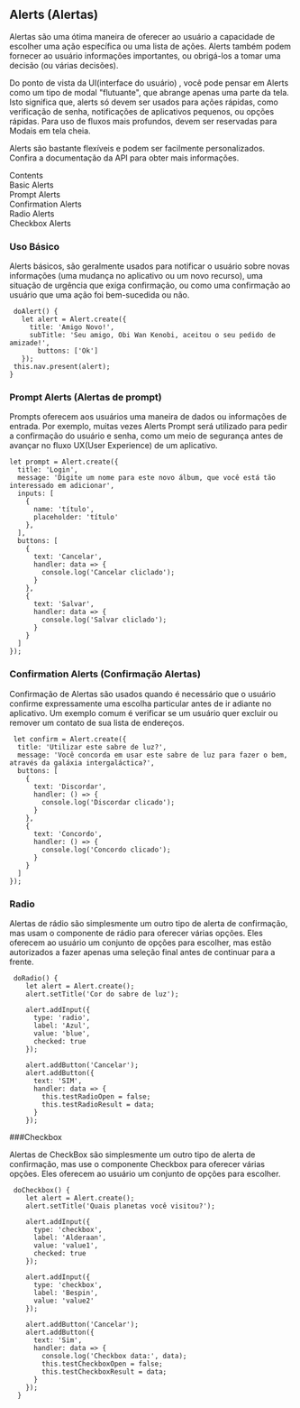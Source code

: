 Alerts (Alertas)
-----------

Alertas são uma ótima maneira de oferecer ao usuário a capacidade de escolher uma ação específica ou uma lista de ações. Alerts também podem fornecer ao usuário informações importantes, ou obrigá-los a tomar uma decisão (ou várias decisões).
	   
Do ponto de vista da UI(interface do usuário) , você pode pensar em Alerts como um tipo de modal "flutuante", que abrange apenas uma parte da tela.
Isto significa que, alerts só devem ser usados para ações rápidas, como verificação de senha, notificações de aplicativos pequenos, ou opções rápidas. Para uso de fluxos mais profundos, devem ser reservadas para Modais em tela cheia.
 	   
Alerts são bastante flexíveis e podem ser facilmente personalizados. Confira a documentação da API para obter mais informações.

Contents    
Basic Alerts    
Prompt Alerts    
Confirmation Alerts    
Radio Alerts    
Checkbox Alerts    


### Uso Básico

Alerts básicos, são geralmente usados ​​para notificar o usuário sobre novas informações (uma mudança no aplicativo ou um novo recurso), uma situação de urgência que exiga confirmação, ou como uma confirmação ao usuário que uma ação foi bem-sucedida ou não.

     doAlert() {
       let alert = Alert.create({
         title: 'Amigo Novo!',
         subTitle: 'Seu amigo, Obi Wan Kenobi, aceitou o seu pedido de amizade!',
      	   buttons: ['Ok']
       });
     this.nav.present(alert);
    }

    
### Prompt Alerts (Alertas de prompt)


Prompts oferecem aos usuários uma maneira de dados ou informações de entrada. Por exemplo, muitas vezes Alerts Prompt será utilizado para pedir a confirmação do usuário e senha, como um meio de segurança antes de avançar no fluxo UX(User Experience) de um aplicativo.

	let prompt = Alert.create({
      title: 'Login',
      message: 'Digite um nome para este novo álbum, que você está tão interessado em adicionar',
      inputs: [
        {
          name: 'título',
          placeholder: 'título'
        },
      ],
      buttons: [
        {
          text: 'Cancelar',
          handler: data => {
            console.log('Cancelar cliclado');
          }
        },
        {
          text: 'Salvar',
          handler: data => {
            console.log('Salvar cliclado');
          }
        }
      ]
    });

### Confirmation Alerts (Confirmação Alertas) 

Confirmação de Alertas são usados ​​quando é necessário que o usuário confirme expressamente uma escolha particular antes de ir adiante no aplicativo. Um exemplo comum é verificar se um usuário quer excluir ou remover um contato de sua lista de endereços.

	 let confirm = Alert.create({
      title: 'Utilizar este sabre de luz?',
      message: 'Você concorda em usar este sabre de luz para fazer o bem, através da galáxia intergaláctica?',
      buttons: [
        {
          text: 'Discordar',
          handler: () => {
            console.log('Discordar clicado');
          }
        },
        {
          text: 'Concordo',
          handler: () => {
            console.log('Concordo clicado');
          }
        }
      ]
    });

### Radio

Alertas de rádio são simplesmente um outro tipo de alerta de confirmação, mas usam o componente de rádio para oferecer várias opções. Eles oferecem ao usuário um conjunto de opções para escolher, mas estão autorizados a fazer apenas uma seleção final antes de continuar para a frente.

	 doRadio() {
	    let alert = Alert.create();
	    alert.setTitle('Cor do sabre de luz');

	    alert.addInput({
	      type: 'radio',
	      label: 'Azul',
	      value: 'blue',
	      checked: true
	    });
	
	    alert.addButton('Cancelar');
	    alert.addButton({
	      text: 'SIM',
	      handler: data => {
	        this.testRadioOpen = false;
	        this.testRadioResult = data;
	      }
	    });

###Checkbox 

Alertas de CheckBox são simplesmente um outro tipo de alerta de confirmação, mas use o componente Checkbox para oferecer várias opções. Eles oferecem ao usuário um conjunto de opções para escolher.

	 doCheckbox() {
	    let alert = Alert.create();
	    alert.setTitle('Quais planetas você visitou?');
	
	    alert.addInput({
	      type: 'checkbox',
	      label: 'Alderaan',
	      value: 'value1',
	      checked: true
	    });
	
	    alert.addInput({
	      type: 'checkbox',
	      label: 'Bespin',
	      value: 'value2'
	    });
	
	    alert.addButton('Cancelar');
	    alert.addButton({
	      text: 'Sim',
	      handler: data => {
	        console.log('Checkbox data:', data);
	        this.testCheckboxOpen = false;
	        this.testCheckboxResult = data;
	      }
	    });
	  }